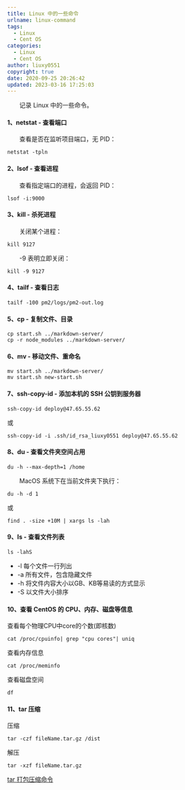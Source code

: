 ```yaml
---
title: Linux 中的一些命令
urlname: linux-command
tags:
  - Linux
  - Cent OS
categories:
  - Linux
  - Cent OS
author: liuxy0551
copyright: true
date: 2020-09-25 20:26:42
updated: 2023-03-16 17:25:03
---
```



&emsp;&emsp;记录 Linux 中的一些命令。

<!--more-->



#### 1、netstat - 查看端口

&emsp;&emsp;查看是否在监听项目端口，无 PID：

```
netstat -tpln
```


#### 2、lsof - 查看进程

&emsp;&emsp;查看指定端口的进程，会返回 PID：

```
lsof -i:9000
```


#### 3、kill - 杀死进程

&emsp;&emsp;关闭某个进程：

```
kill 9127
```

&emsp;&emsp;-9 表明立即关闭：

```
kill -9 9127
```


#### 4、tailf - 查看日志

```
tailf -100 pm2/logs/pm2-out.log
```


#### 5、cp - 复制文件、目录

```
cp start.sh ../markdown-server/
cp -r node_modules ../markdown-server/
```


#### 6、mv - 移动文件、重命名

```
mv start.sh ../markdown-server/
mv start.sh new-start.sh
```


#### 7、ssh-copy-id - 添加本机的 SSH 公钥到服务器

```
ssh-copy-id deploy@47.65.55.62
```
或
```
ssh-copy-id -i .ssh/id_rsa_liuxy0551 deploy@47.65.55.62
```


#### 8、du - 查看文件夹空间占用

```
du -h --max-depth=1 /home
```

&emsp;&emsp;MacOS 系统下在当前文件夹下执行：

```
du -h -d 1
```
或
```
find . -size +10M | xargs ls -lah
```


#### 9、ls - 查看文件列表

```
ls -lahS
```

- -l 每个文件一行列出
- -a 所有文件，包含隐藏文件
- -h 将文件内容大小以GB、KB等易读的方式显示
- -S 以文件大小排序


#### 10、查看 CentOS 的 CPU、内存、磁盘等信息

查看每个物理CPU中core的个数(即核数)
```
cat /proc/cpuinfo| grep "cpu cores"| uniq
```

查看内存信息
```
cat /proc/meminfo
```

查看磁盘空间
```
df
```


#### 11、tar 压缩

压缩
```
tar -czf fileName.tar.gz /dist
```

解压
```
tar -xzf fileName.tar.gz
```

<a href="https://blog.csdn.net/MssGuo/article/details/117387213" target="_black">tar 打包压缩命令</a>

